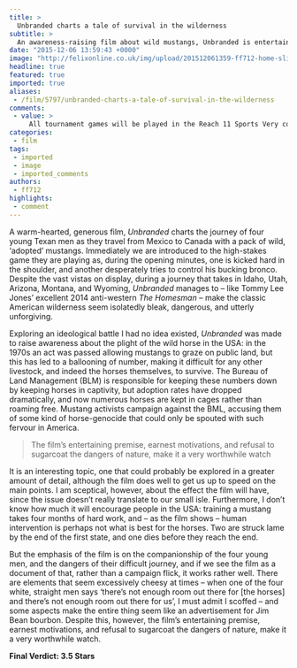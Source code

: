 ```yaml
---
title: >
  Unbranded charts a tale of survival in the wilderness
subtitle: >
  An awareness-raising film about wild mustangs, Unbranded is entertaining and generous
date: "2015-12-06 13:59:43 +0000"
image: "http://felixonline.co.uk/img/upload/201512061359-ff712-home-slider-slide-1.jpg"
headline: true
featured: true
imported: true
aliases:
 - /film/5797/unbranded-charts-a-tale-of-survival-in-the-wilderness
comments:
 - value: >
     All tournament games will be played in the Reach 11 Sports Very confusing. By keeping all problem of the in mind most of the leading Airlines have increased their cheap flights to Lagos. <br>fifa 16 hack http://creditsfut.com/,FHxAXt http://www.FyLitCl7Pf7ojQdDUOLQOuaxTXbj5iNG.com
categories:
 - film
tags:
 - imported
 - image
 - imported_comments
authors:
 - ff712
highlights:
 - comment
---
```


A warm-hearted, generous film, _Unbranded_ charts the journey of four young Texan men as they travel from Mexico to Canada with a pack of wild, ‘adopted’ mustangs. Immediately we are introduced to the high-stakes game they are playing as, during the opening minutes, one is kicked hard in the shoulder, and another desperately tries to control his bucking bronco. Despite the vast vistas on display, during a journey that takes in Idaho, Utah, Arizona, Montana, and Wyoming, _Unbranded_ manages to – like Tommy Lee Jones’ excellent 2014 anti-western _The Homesman_ – make the classic American wilderness seem isolatedly bleak, dangerous, and utterly unforgiving.

Exploring an ideological battle I had no idea existed, _Unbranded_ was made to raise awareness about the plight of the wild horse in the USA: in the 1970s an act was passed allowing mustangs to graze on public land, but this has led to a ballooning of number, making it difficult for any other livestock, and indeed the horses themselves, to survive. The Bureau of Land Management (BLM) is responsible for keeping these numbers down by keeping horses in captivity, but adoption rates have dropped dramatically, and now numerous horses are kept in cages rather than roaming free. Mustang activists campaign against the BML, accusing them of some kind of horse-genocide that could only be spouted with such fervour in America.

> The film’s entertaining premise, earnest motivations, and refusal to sugarcoat the dangers of nature, make it a very worthwhile watch

It is an interesting topic, one that could probably be explored in a greater amount of detail, although the film does well to get us up to speed on the main points. I am sceptical, however, about the effect the film will have, since the issue doesn’t really translate to our small isle. Furthermore, I don’t know how much it will encourage people in the USA: training a mustang takes four months of hard work, and – as the film shows – human intervention is perhaps not what is best for the horses. Two are struck lame by the end of the first state, and one dies before they reach the end.

But the emphasis of the film is on the companionship of the four young men, and the dangers of their difficult journey, and if we see the film as a document of that, rather than a campaign flick, it works rather well. There are elements that seem excessively cheesy at times – when one of the four white, straight men says ‘there’s not enough room out there for [the horses] and there’s not enough room out there for us’, I must admit I scoffed – and some aspects make the entire thing seem like an advertisement for Jim Bean bourbon. Despite this, however, the film’s entertaining premise, earnest motivations, and refusal to sugarcoat the dangers of nature, make it a very worthwhile watch.

**Final Verdict: 3.5 Stars**
